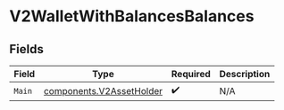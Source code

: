 # V2WalletWithBalancesBalances


## Fields

| Field                                                                | Type                                                                 | Required                                                             | Description                                                          |
| -------------------------------------------------------------------- | -------------------------------------------------------------------- | -------------------------------------------------------------------- | -------------------------------------------------------------------- |
| `Main`                                                               | [components.V2AssetHolder](../../models/components/v2assetholder.md) | :heavy_check_mark:                                                   | N/A                                                                  |